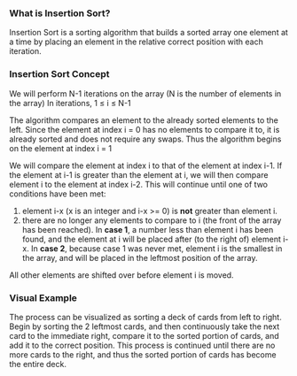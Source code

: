 ### What is Insertion Sort?

Insertion Sort is a sorting algorithm that builds a sorted array one element at a time by placing an element in the relative correct position with each iteration.


### Insertion Sort Concept
We will perform N-1 iterations on the array (N is the number of elements in the array) In iterations, 1 ≤ i ≤ N-1

The algorithm compares an element to the already sorted elements to the left. Since the element at index i = 0 has no elements to compare it to, it is already sorted and does not require any swaps. Thus the algorithm begins on the element at index i = 1

We will compare the element at index i to that of the element at index i-1. If the element at i-1 is greater than the element at i, we will then compare element i to the element at index i-2. This will continue until one of two conditions have been met: 
1. element i-x (x is an integer and i-x >= 0) is **not** greater than element i.
2. there are no longer any elements to compare to i (the front of the array has been reached). 
In **case 1**, a number less than element i has been found, and the element at i will be placed after (to the right of) element i-x.
In **case 2**, because case 1 was never met, element i is the smallest in the array, and will be placed in the leftmost position of the array.

All other elements are shifted over before element i is moved.

### Visual Example
The process can be visualized as sorting a deck of cards from left to right. Begin by sorting the 2 leftmost cards, and then continuously take the next card to the immediate right, compare it to the sorted portion of cards, and add it to the correct position. This process is continued until there are no more cards to the right, and thus the sorted portion of cards has become the entire deck. 



